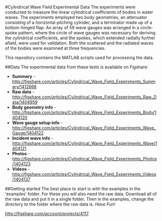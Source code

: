 #Cylindrical Wave Field Experimental Data
The experiments were conducted to measure the linear cylindrical coefficients of bodies in water waves. The experiments employed two body geometries, an attenuator consisting of a horizontal pitching cylinder, and a terminator made up of a bottom-hinged flap. An array of 59 wave gauges was arranged in a circle-spoke pattern, where the circle of wave gauges was necessary for deriving the cylindrical coefficients, and the spokes, which extended radially further afield, were used for validation. Both the scattered and the radiated waves of the bodies were examined at three frequencies.

This repository contains the MATLAB scripts used for processing the data.

##Data
The experimental data from these tests is available on Figshare:

* **Summary** -  http://figshare.com/articles/Cylindrical_Wave_Field_Experiments_Summary/1412668
* **Raw data** - http://figshare.com/articles/Cylindrical_Wave_Field_Experiments_Raw_Data/1404959
* **Body geometry info** - http://figshare.com/articles/Cylindrical_Wave_Field_Experiments_Body/1404120
* **Wave gauge setup info** - http://figshare.com/articles/Cylindrical_Wave_Field_Experiments_Wave_Gauge/1404122
* **Incident wave info** - http://figshare.com/articles/Cylindrical_Wave_Field_Experiments_Wave/1404121
* **Photos** - http://figshare.com/articles/Cylindrical_Wave_Field_Experiments_Photos/1404123
* **Videos** - http://figshare.com/articles/Cylindrical_Wave_Field_Experiments_Videos/1404137

##Getting started
The best place to start is with the examples in the 'examples' folder. For these you will also need the raw data. Download all of the raw data and put it in a single folder. Then in the examples, change the directory to the folder where the raw data is.  *Have Fun!*

http://figshare.com/account/projects/4117
